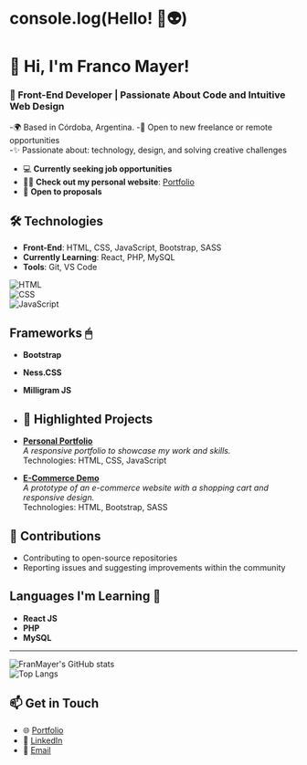 # console.log(Hello! 🚀👽)

# 👋 Hi, I'm Franco Mayer!  

### 🚀 Front-End Developer | Passionate About Code and Intuitive Web Design  
  

-🌍 Based in Córdoba, Argentina. 
-🎯 Open to new freelance or remote opportunities  
-✨ Passionate about: technology, design, and solving creative challenges  
- 💻 **Currently seeking job opportunities**  
- 👨‍💻 **Check out my personal website**: [Portfolio](https://portfolio-fm.vercel.app)  
- 🙌 **Open to proposals**

## 🛠️ Technologies  
- **Front-End**: HTML, CSS, JavaScript, Bootstrap, SASS  
- **Currently Learning**: React, PHP, MySQL  
- **Tools**: Git, VS Code  

![HTML](https://img.shields.io/badge/-HTML-orange?style=flat-square)  
![CSS](https://img.shields.io/badge/-CSS-blue?style=flat-square)  
![JavaScript](https://img.shields.io/badge/-JavaScript-yellow?style=flat-square)  

## Frameworks 🖱

- **Bootstrap**  
- **Ness.CSS**  
- **Milligram JS**

- ## 🌟 Highlighted Projects  

- **[Personal Portfolio](https://github.com/FranMayer/portfolio-project)**  
  _A responsive portfolio to showcase my work and skills._  
  Technologies: HTML, CSS, JavaScript  

- **[E-Commerce Demo](https://github.com/FranMayer/ecommerce-project)**  
  _A prototype of an e-commerce website with a shopping cart and responsive design._  
  Technologies: HTML, Bootstrap, SASS
    
## 🤝 Contributions  
- Contributing to open-source repositories  
- Reporting issues and suggesting improvements within the community  


## Languages I'm Learning 🌱

- **React JS**  
- **PHP**  
- **MySQL**

---

![FranMayer's GitHub stats](https://github-readme-stats.vercel.app/api?username=FranMayer&show_icons=true&theme=radical)  
![Top Langs](https://github-readme-stats.vercel.app/api/top-langs/?username=FranMayer&layout=compact&theme=radical)  


## 📫 Get in Touch  
- 🌐 [Portfolio](https://portfolio-fm.vercel.app)  
- 💼 [LinkedIn](https://linkedin.com/in/franco-mayer)  
- 📧 [Email](mailto:francomayer96@outlook.com)  


